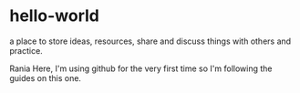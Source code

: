 # hello-world
 a place to store ideas, resources, share and discuss things with others and practice.


Rania Here, I'm using github for the very first time so I'm following the guides on this one.
